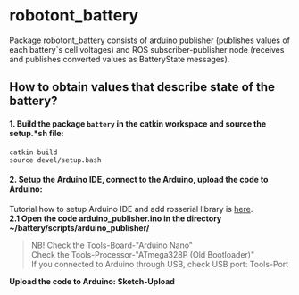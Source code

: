 # robotont_battery
Package robotont_battery consists of arduino publisher (publishes values of each battery`s cell voltages) and ROS subscriber-publisher node (receives and publishes converted values as BatteryState messages).
## How to obtain values that describe state of the battery?
#### 1. Build the package `battery` in the catkin workspace and source the setup.*sh file:
    catkin build 
    source devel/setup.bash
#### 2. Setup the Arduino IDE, connect to the Arduino, upload the code to Arduino:
Tutorial how to setup Arduino IDE and add rosserial library is [here](http://wiki.ros.org/rosserial_arduino/Tutorials/Arduino%20IDE%20Setup).</br>
**2.1 Open the code arduino_publisher.ino in the directory ~/battery/scripts/arduino_publisher/**</br>
>NB! Check the Tools-Board-"Arduino Nano"</br>
>Check the Tools-Processor-"ATmega328P (Old Bootloader)"</br>
>If you connected to Arduino through USB, check USB port: Tools-Port</br>

**Upload the code to Arduino: Sketch-Upload**
